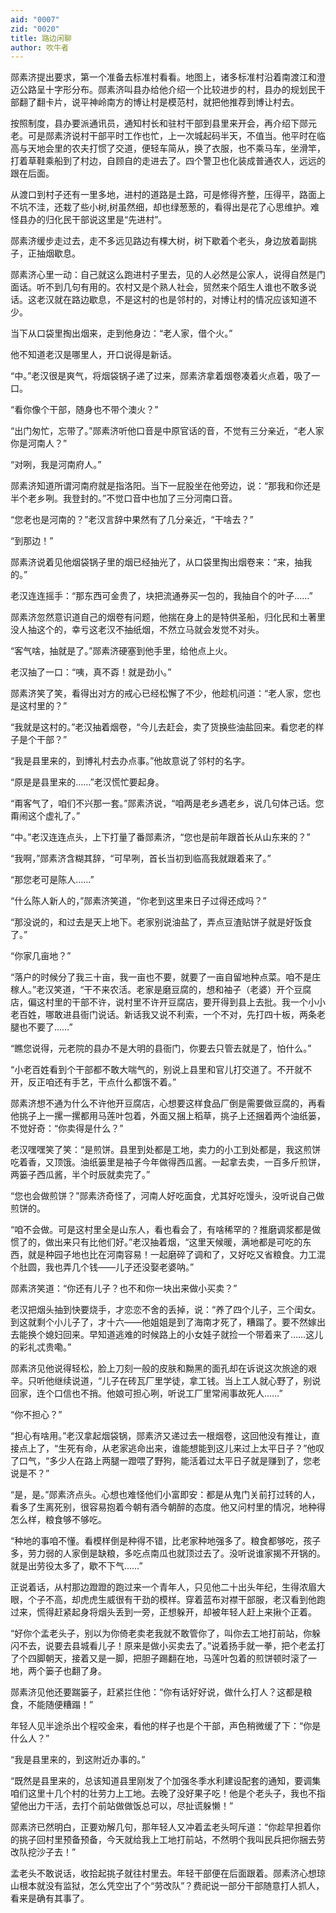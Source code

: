 ```yaml
---
aid: "0007"
zid: "0020"
title: 路边闲聊
author: 吹牛者
---
```


郧素济提出要求，第一个准备去标准村看看。地图上，诸多标准村沿着南渡江和澄迈公路呈十字形分布。郧素济叫县办给他介绍一个比较进步的村，县办的规划民干部翻了翻卡片，说平神岭南方的博让村是模范村，就把他推荐到博让村去。

按照制度，县办要派通讯员，通知村长和驻村干部到县里来开会，再介绍下郧元老。可是郧素济说村干部平时工作也忙，上一次城起码半天，不值当。他平时在临高与天地会里的农夫打惯了交道，便轻车简从，换了衣服，也不乘马车，坐滑竿，打着草鞋乘船到了村边，自顾自的走进去了。四个警卫也化装成普通农人，远远的跟在后面。

从渡口到村子还有一里多地，进村的道路是土路，可是修得齐整，压得平，路面上不坑不洼，还栽了些小树,树虽然细，却也绿葱葱的，看得出是花了心思维护。难怪县办的归化民干部说这里是“先进村”。

郧素济缓步走过去，走不多远见路边有棵大树，树下歇着个老头，身边放着副挑子，正抽烟歇息。

郧素济心里一动：自己就这么跑进村子里去，见的人必然是公家人，说得自然是门面话。听不到几句有用的。农村又是个熟人社会，贸然来个陌生人谁也不敢多说话。这老汉就在路边歇息，不是这村的也是邻村的，对博让村的情况应该知道不少。

当下从口袋里掏出烟来，走到他身边：“老人家，借个火。”

他不知道老汉是哪里人，开口说得是新话。

“中。”老汉很是爽气，将烟袋锅子递了过来，郧素济拿着烟卷凑着火点着，吸了一口。

“看你像个干部，随身也不带个澳火？”

“出门匆忙，忘带了。”郧素济听他口音是中原官话的音，不觉有三分亲近，“老人家你是河南人？”

“对咧，我是河南府人。”

郧素济知道所谓河南府就是指洛阳。当下一屁股坐在他旁边，说：“那我和你还是半个老乡咧。我登封的。”不觉口音中也加了三分河南口音。

“您老也是河南的？”老汉言辞中果然有了几分亲近，“干啥去？”

“到那边！”

郧素济说着见他烟袋锅子里的烟已经抽光了，从口袋里掏出烟卷来：“来，抽我的。”

老汉连连摇手：“那东西可金贵了，块把流通券买一包的，我抽自个的叶子……”

郧素济忽然意识道自己的烟卷有问题，他揣在身上的是特供圣船，归化民和土著里没人抽这个的，幸亏这老汉不抽纸烟，不然立马就会发觉不对头。

“客气啥，抽就是了。”郧素济硬塞到他手里，给他点上火。

老汉抽了一口：“咦，真不孬！就是劲小。”

郧素济笑了笑，看得出对方的戒心已经松懈了不少，他趁机问道：“老人家，您也是这村里的？”

“我就是这村的。”老汉抽着烟卷，“今儿去赶会，卖了货换些油盐回来。看您老的样子是个干部？”

“我是县里来的，到博礼村去办点事。”他故意说了邻村的名字。

“原是是县里来的……”老汉慌忙要起身。

“甭客气了，咱们不兴那一套。”郧素济说，“咱两是老乡遇老乡，说几句体己话。您甭闹这个虚礼了。”

“中。”老汉连连点头，上下打量了番郧素济，“您也是前年跟首长从山东来的？”

“我啊，”郧素济含糊其辞，“可早咧，首长当初到临高我就跟着来了。”

“那您老可是陈人……”

“什么陈人新人的，”郧素济笑道，“你老到这里来日子过得还成吗？”

“那没说的，和过去是天上地下。老家别说油盐了，弄点豆渣贴饼子就是好饭食了。”

“你家几亩地？”

“落户的时候分了我三十亩，我一亩也不要，就要了一亩自留地种点菜。咱不是庄稼人。”老汉笑道，“干不来农活。老家是磨豆腐的，想和袖子（老婆）开个豆腐店，偏这村里的干部不许，说村里不许开豆腐店，要开得到县上去批。我一个小小老百姓，哪敢进县衙门说话。新话我又说不利索，一个不对，先打四十板，两条老腿也不要了……”

“瞧您说得，元老院的县办不是大明的县衙门，你要去只管去就是了，怕什么。”

“小老百姓看到个干部都不敢大喘气的，别说上县里和官儿打交道了。不开就不开，反正咱还有手艺，干点什么都饿不着。”

郧素济想不通为什么不许他开豆腐店，心想要这样食品厂倒是需要做豆腐的，再看他挑子上一摞一摞都用马莲叶包着，外面又捆上稻草，挑子上还捆着两个油纸篓，不觉好奇：“你卖得是什么？”

老汉嘿嘿笑了笑：“是煎饼。县里到处都是工地，卖力的小工到处都是，我这煎饼吃着香，又顶饿。油纸篓里是袖子今年做得西瓜酱。一起拿去卖，一百多斤煎饼，两篓子西瓜酱，半个时辰就卖完了。”

“您也会做煎饼？”郧素济奇怪了，河南人好吃面食，尤其好吃馒头，没听说自己做煎饼的。

“咱不会做。可是这村里全是山东人，看也看会了，有啥稀罕的？推磨调浆都是做惯了的，做出来只有比他们好。”老汉抽着烟，“这里天候暖，满地都是可吃的东西，就是种园子地也比在河南容易！一起磨碎了调和了，又好吃又省粮食。力工混个肚圆，我也弄几个钱――儿子还没娶老婆呐。”

郧素济笑道：“你还有儿子？也不和你一块出来做小买卖？”

老汉把烟头抽到快要烧手，才恋恋不舍的丢掉，说：“养了四个儿子，三个闺女。到这就剩个小儿子了，才十六――他姐姐是到了海南才死了，糟蹋了。要不然嫁出去能换个媳妇回来。早知道逃难的时候路上的小女娃子就捡一个带着来了……这儿的彩礼忒贵嘞。”

郧素济见他说得轻松，脸上刀刻一般的皮肤和黝黑的面孔却在诉说这次旅途的艰辛。只听他继续说道，“儿子在砖瓦厂里学徒，拿工钱。当上工人就心野了，别说回家，连个口信也不捎。他娘可担心咧，听说工厂里常闹事故死人……”

“你不担心？”

“担心有啥用。”老汉拿起烟袋锅，郧素济又递过去一根烟卷，这回他没有推让，直接点上了，“生死有命，从老家逃命出来，谁能想能到这儿来过上太平日子？”他叹了口气，“多少人在路上两腿一蹬喂了野狗，能活着过太平日子就是赚到了，您老说是不？”

“是，是。”郧素济点头。心想也难怪他们小富即安：都是从鬼门关前打过转的人，看多了生离死别，很容易抱着今朝有酒今朝醉的态度。他又问村里的情况，地种得怎么样，粮食够不够吃。

“种地的事咱不懂。看模样倒是种得不错，比老家种地强多了。粮食都够吃，孩子多，劳力弱的人家倒是缺粮，多吃点南瓜也就顶过去了。没听说谁家揭不开锅的。就是出劳役太多了，歇不下气……”

正说着话，从村那边蹬蹬的跑过来一个青年人，只见他二十出头年纪，生得浓眉大眼，个子不高，却虎虎生威很有干劲的模样。穿着蓝布对襟干部服，老汉看到他跑过来，慌得赶紧起身将烟头丢到一旁，正想躲开，却被年轻人赶上来揪个正着。

“好你个孟老头子，别以为你倚老卖老我就不敢管你了，叫你去工地打前站，你躲闪不去，说要去县城看儿子！原来是做小买卖去了。”说着扬手就一拳，把个老孟打了个四脚朝天，接着又是一脚，把胆子踢翻在地，马莲叶包着的煎饼顿时滚了一地，两个篓子也翻了身。

郧素济见他还要踹篓子，赶紧拦住他：“你有话好好说，做什么打人？这都是粮食，不能随便糟蹋！”

年轻人见半途杀出个程咬金来，看他的样子也是个干部，声色稍微缓了下：“你是什么人？”

“我是县里来的，到这附近办事的。”

“既然是县里来的，总该知道县里刚发了个加强冬季水利建设配套的通知，要调集咱们这里十几个村的壮劳力上工地。去晚了没好果子吃！他是个老头子，我也不指望他出力干活，去打个前站做做饭总可以，尽扯谎躲懒！”

郧素济已然明白，正要劝解几句，那年轻人又冲着孟老头呵斥道：“你趁早担着你的挑子回村里预备预备，今天就给我上工地打前站，不然明个我叫民兵把你捆去劳改队挖沙子去！”

孟老头不敢说话，收拾起挑子就往村里去。年轻干部便在后面跟着。郧素济心想琼山根本就没有监狱，怎么凭空出了个“劳改队”？费祀说一部分干部随意打人抓人，看来是确有其事了。
